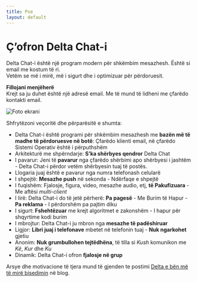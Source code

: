 ```yaml
---
title: Pse
layout: default
---
```


# Ç’ofron Delta Chat-i

Delta Chat-i është një program modern për shkëmbim mesazhesh. Është si email me kostum të ri. <br>Vetëm se më i mirë, më i sigurt dhe i optimizuar për përdoruesit.

**Fillojani menjëherë** <br> Krejt sa ju duhet është një adresë email. Me të mund të lidheni me çfarëdo kontakti email.

![Foto ekrani](../assets/features/start-img4.png)

Shfrytëzoni veçoritë dhe përparësitë e shumta:

- Delta Chat-i është programi për shkëmbim mesazhesh me **bazën më të madhe të përdoruesve në botë**: Çfarëdo klienti email, në çfarëdo Sistemi Operativ është i përputhshëm
- Arkitekturë me shpërndarje: **S’ka shërbyes qendror** Delta Chat
- I pavarur: Jeni të **pavarur** nga çfarëdo shërbimi apo shërbyesi i jashtëm - Delta Chat-i përdor vetëm shërbyesin tuaj të postës.
- Llogaria juaj është e pavarur nga numra telefonash celularë
- I shpejtë: **Mesazhe push** në sekonda - Ndërfaqe e shpejtë
- I fuqishëm: Fjalosje, figura, video, mesazhe audio, etj,  **të Pakufizuara** - Me aftësi _multi-client_
- I lirë: Delta Chat-i do të jetë përherë: **Pa pagesë** - Me Burim të Hapur - **Pa reklama** - I përdorshëm pa pajtim diku
- I sigurt: **Fshehtëzuar** me krejt algoritmet e zakonshëm - I hapur për shqyrtime kodi burim
- I mbrojtur: Delta Chat-i ju mbron nga **mesazhe të padëshiruar**
- Ligjor: **Libri juaj i telefonave** mbetet në telefonin tuaj - **Nuk ngarkohet** gjetiu
- Anonim: **Nuk grumbullohen tejtëdhëna**, të tilla si _Kush_ komunikon me _Kë_, _Kur_ dhe _Ku_
- Dinamik: Delta Chat-i ofron **fjalosje në grup**


Arsye dhe motivacione të tjera mund të gjenden te postimi [Delta e bën më të mirë bisedimin](https://delta.chat/en/2017-05-31-delta-makes-chatting-better) në blog.
